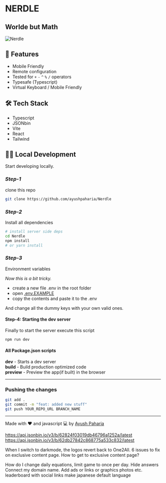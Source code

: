 # NERDLE

## Worlde but Math

![Nerdle](https://ik.imagekit.io/rezza/Nerdle?ik-sdk-version=javascript-1.4.3&updatedAt=1652638475469)

## 🚀 **Features**

- Mobile Friendly
- Remote configuration
- Tested for `+` `-` `^` `%` `/` operators
- Typesafe (Typescript)
- Virtual Keyboard / Mobile Friendly

## 🛠️ **Tech Stack**

- Typescript
- JSONbin
- Vite
- React
- Tailwind

## 👷‍♂️ **Local Development**

Start developing locally.
### *Step-1*

clone this repo

```sh
git clone https://github.com/ayushpaharia/Nerdle
```

### *Step-2*

Install all dependencies

```sh
# install server side deps
cd Nerdle
npm install
# or yarn install
```

### *Step-3*

Environment variables

_Now this is a bit tricky._

- create a new file .env in the root folder
- open [.env.EXAMPLE](./.env.EXAMPLE)
- copy the contents and paste it to the .env

And change all the dummy keys with your own valid ones.

#### Step-4: Starting the dev server

Finally to start the server execute this script

```sh
npm run dev
```

#### All Package.json scripts


  **dev**     - Starts a dev server\
  **build**   - Build  production optimized code \
  **preview** - Preview the app(if built) in the browser

---

### Pushing the changes

```bash
git add .
git commit -m "feat: added new stuff"
git push YOUR_REPO_URL BRANCH_NAME
```

---

Made with ❤️ and javascript 💻 by [Ayush Paharia](https://github.com/ayushpaharia)

https://api.jsonbin.io/v3/b/62824f03019db46796a1252a/latest
https://api.jsonbin.io/v3/b/62db27842c868775a533c832/latest


When I switch to darkmode, the logos revert back to One2All.
6 issues to fix on exclusive content page.
How to get to exclusive content page?



How do I change daily equations, limit game to once per day. Hide answers
Connect my domain name.
Add ads or links or graphics photos etc.
leaderboard with social links
make japanese default language

